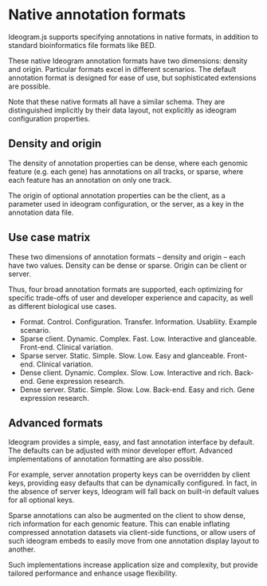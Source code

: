 # Native annotation formats

Ideogram.js supports specifying annotations in native formats, in addition to standard bioinformatics file formats like BED.

These native Ideogram annotation formats have two dimensions: density and origin.  Particular formats excel in different scenarios.  The default annotation format is designed for ease of use, but sophisticated extensions are possible.

Note that these native formats all have a similar schema.  They are distinguished implicitly by their data layout, not explicitly as ideogram configuration properties.

## Density and origin
The density of annotation properties can be dense, where each genomic feature (e.g. each gene) has annotations on all tracks, or sparse, where each feature has an annotation on only one track.

The origin of optional annotation properties can be the client, as a parameter used in ideogram configuration, or the server, as a key in the annotation data file.

## Use case matrix
These two dimensions of annotation formats – density and origin – each have two values.  Density can be dense or sparse.  Origin can be client or server.  

Thus, four broad annotation formats are supported, each optimizing for specific trade-offs of user and developer experience and capacity, as well as different biological use cases.

* Format. Control. Configuration. Transfer. Information.  Usabliity.  Example scenario.
* Sparse client. Dynamic. Complex. Fast. Low. Interactive and glanceable. Front-end. Clinical variation.
* Sparse server. Static. Simple. Slow. Low. Easy and glanceable.  Front-end. Clinical variation.
* Dense client. Dynamic.  Complex. Slow. Low. Interactive and rich. Back-end. Gene expression research.
* Dense server. Static. Simple. Slow. Low. Back-end. Easy and rich. Gene expression research.

## Advanced formats
Ideogram provides a simple, easy, and fast annotation interface by default.  The defaults can be adjusted with minor developer effort.  Advanced implementations of annotation formatting are also possible.  

For example, server annotation property keys can be overridden by client keys, providing easy defaults that can be dynamically configured.  In fact, in the absence of server keys, Ideogram will fall back on built-in default values for all optional keys.  

Sparse annotations can also be augmented on the client to show dense, rich information for each genomic feature.  This can enable inflating compressed annotation datasets via client-side functions, or allow users of such ideogram embeds to easily move from one annotation display layout to another.

Such implementations increase application size and complexity, but provide tailored performance and enhance usage flexibility.
